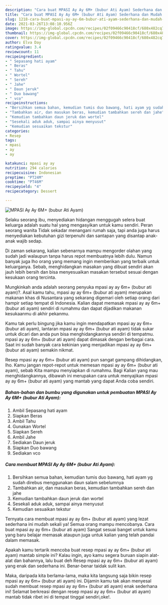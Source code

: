 ```yaml
---
description: "Cara buat MPASI Ay Ay 6M+ (bubur Ati Ayam) Sederhana dan Mudah Dibuat"
title: "Cara buat MPASI Ay Ay 6M+ (bubur Ati Ayam) Sederhana dan Mudah Dibuat"
slug: 1218-cara-buat-mpasi-ay-ay-6m-bubur-ati-ayam-sederhana-dan-mudah-dibuat
date: 2021-03-26T13:08:10.956Z
image: https://img-global.cpcdn.com/recipes/02f09466c90418cf/680x482cq70/mpasi-ay-ay-6m-bubur-ati-ayam-foto-resep-utama.jpg
thumbnail: https://img-global.cpcdn.com/recipes/02f09466c90418cf/680x482cq70/mpasi-ay-ay-6m-bubur-ati-ayam-foto-resep-utama.jpg
cover: https://img-global.cpcdn.com/recipes/02f09466c90418cf/680x482cq70/mpasi-ay-ay-6m-bubur-ati-ayam-foto-resep-utama.jpg
author: Elva Day
ratingvalue: 3.4
reviewcount: 11
recipeingredient:
- " Sepasang hati ayam"
- " Beras"
- " Tahu"
- " Wortel"
- " Sereh"
- " Jahe"
- " Daun jeruk"
- " Duo bawang"
- " vco"
recipeinstructions:
- "Bersihkan semua bahan, kemudian tumis duo bawang, hati ayam yg sudah direbus menggunakan daun salam sebelumnya"
- "Tambahkan air, dan masukan beras, kemudian tambahkan sereh dan jahe"
- "Kemudian tambahkan daun jeruk dan wortel"
- "Sesekali aduk aduk, sampai ainya menyusut"
- "Kemudian sesuaikan tekstur"
categories:
- Resep
tags:
- mpasi
- ay
- ay

katakunci: mpasi ay ay 
nutrition: 294 calories
recipecuisine: Indonesian
preptime: "PT24M"
cooktime: "PT46M"
recipeyield: "4"
recipecategory: Dessert

---
```



![MPASI Ay Ay 6M+ (bubur Ati Ayam)](https://img-global.cpcdn.com/recipes/02f09466c90418cf/680x482cq70/mpasi-ay-ay-6m-bubur-ati-ayam-foto-resep-utama.jpg)

Selaku seorang ibu, menyediakan hidangan menggugah selera buat keluarga adalah suatu hal yang mengasyikan untuk kamu sendiri. Peran seorang  wanita Tidak sekadar menangani rumah saja, tapi anda juga harus menyediakan kebutuhan gizi terpenuhi dan santapan yang disantap anak-anak wajib sedap.

Di zaman  sekarang, kalian sebenarnya mampu mengorder olahan yang sudah jadi walaupun tanpa harus repot membuatnya lebih dulu. Namun banyak juga lho orang yang memang ingin memberikan yang terbaik untuk keluarganya. Sebab, menghidangkan masakan yang dibuat sendiri akan jauh lebih bersih dan bisa menyesuaikan masakan tersebut sesuai dengan kesukaan orang tercinta. 



Mungkinkah anda adalah seorang penyuka mpasi ay ay 6m+ (bubur ati ayam)?. Asal kamu tahu, mpasi ay ay 6m+ (bubur ati ayam) merupakan makanan khas di Nusantara yang sekarang digemari oleh setiap orang dari hampir setiap tempat di Indonesia. Kalian dapat memasak mpasi ay ay 6m+ (bubur ati ayam) sendiri di rumahmu dan dapat dijadikan makanan kesukaanmu di akhir pekanmu.

Kamu tak perlu bingung jika kamu ingin mendapatkan mpasi ay ay 6m+ (bubur ati ayam), lantaran mpasi ay ay 6m+ (bubur ati ayam) tidak sukar untuk dicari dan anda pun bisa menghidangkannya sendiri di tempatmu. mpasi ay ay 6m+ (bubur ati ayam) dapat dimasak dengan berbagai cara. Saat ini sudah banyak cara kekinian yang menjadikan mpasi ay ay 6m+ (bubur ati ayam) semakin nikmat.

Resep mpasi ay ay 6m+ (bubur ati ayam) pun sangat gampang dihidangkan, lho. Kamu jangan repot-repot untuk memesan mpasi ay ay 6m+ (bubur ati ayam), sebab Kita mampu menyiapkan di rumahmu. Bagi Kalian yang mau menghidangkannya, dibawah ini merupakan cara untuk menyajikan mpasi ay ay 6m+ (bubur ati ayam) yang mantab yang dapat Anda coba sendiri.

<!--inarticleads1-->

##### Bahan-bahan dan bumbu yang digunakan untuk pembuatan MPASI Ay Ay 6M+ (bubur Ati Ayam):

1. Ambil  Sepasang hati ayam
1. Siapkan  Beras
1. Ambil  Tahu
1. Gunakan  Wortel
1. Siapkan  Sereh
1. Ambil  Jahe
1. Sediakan  Daun jeruk
1. Siapkan  Duo bawang
1. Sediakan  vco




<!--inarticleads2-->

##### Cara membuat MPASI Ay Ay 6M+ (bubur Ati Ayam):

1. Bersihkan semua bahan, kemudian tumis duo bawang, hati ayam yg sudah direbus menggunakan daun salam sebelumnya
1. Tambahkan air, dan masukan beras, kemudian tambahkan sereh dan jahe
1. Kemudian tambahkan daun jeruk dan wortel
1. Sesekali aduk aduk, sampai ainya menyusut
1. Kemudian sesuaikan tekstur




Ternyata cara membuat mpasi ay ay 6m+ (bubur ati ayam) yang lezat sederhana ini mudah sekali ya! Semua orang mampu mencobanya. Cara buat mpasi ay ay 6m+ (bubur ati ayam) Sangat sesuai banget untuk kamu yang baru belajar memasak ataupun juga untuk kalian yang telah pandai dalam memasak.

Apakah kamu tertarik mencoba buat resep mpasi ay ay 6m+ (bubur ati ayam) mantab simple ini? Kalau ingin, ayo kamu segera buruan siapin alat-alat dan bahannya, lalu buat deh Resep mpasi ay ay 6m+ (bubur ati ayam) yang enak dan sederhana ini. Benar-benar taidak sulit kan. 

Maka, daripada kita berlama-lama, maka kita langsung saja bikin resep mpasi ay ay 6m+ (bubur ati ayam) ini. Dijamin kamu tak akan menyesal sudah membuat resep mpasi ay ay 6m+ (bubur ati ayam) enak sederhana ini! Selamat berkreasi dengan resep mpasi ay ay 6m+ (bubur ati ayam) mantab tidak ribet ini di tempat tinggal sendiri,oke!.

